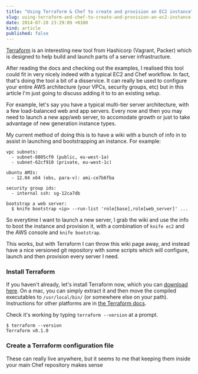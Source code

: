 ```yaml
---
title: "Using Terraform & Chef to create and provision an EC2 instance"
slug: using-terraform-and-chef-to-create-and-provision-an-ec2-instance
date: 2014-07-28 23:29:09 +0100
kind: article
published: false
---
```


[Terraform](http://www.terraform.io/) is an interesting new tool from Hashicorp (Vagrant, Packer) which is designed to help build and launch parts of a server infrastructure.

After reading the docs and checking out the examples, I realised this tool could fit in very nicely indeed with a typical EC2 and Chef workflow. In fact, that's doing the tool a bit of a disservice. It can really be used to configure your entire AWS architecture (your VPCs, security groups, etc) but in this article I'm just going to discuss adding it to to an existing setup.

For example, let's say you have a typical multi-tier server architecture, with a few load-balanced web and app servers. Every now and then you may need to launch a new app/web server, to accomodate growth or just to take advantage of new generation instance types.

My current method of doing this is to have a wiki with a bunch of info in to assist in launching and bootstrapping an instance. For example:

    vpc subnets:
      - subnet-8805cf0 (public, eu-west-1a)
      - subnet-62cf910 (private, eu-west-1c)

    ubuntu AMIs:
      - 12.04 x64 (ebs, para-v): ami-ce7b6fba

    security group ids:
      - internal ssh: sg-12ca7db

    bootstrap a web server:
      $ knife bootstrap <ip> --run-list 'role[base],role[web_server]' ...

So everytime I want to launch a new server, I grab the wiki and use the info to boot the instance and provision it, with a combination of `knife ec2` and the AWS console and `knife bootstrap`.

This works, but with Terraform I can throw this wiki page away, and instead have a nice versioned git repository with some scripts which will configure, launch and then provision every server I need.

<!-- more -->

### Install Terraform

If you haven't already, let's install Terraform now, which you can [download here](http://www.terraform.io/downloads.html). On a mac, you can simply extract it and then move the compiled executables to `/usr/local/bin/` (or somewhere else on your path). Instructions for other platforms are in [the Terraform docs](http://www.terraform.io/intro/getting-started/install.html).

Check it's working by typing `terraform --version` at a prompt.

    $ terraform --version
    Terraform v0.1.0

### Create a Terraform configuration file

These can really live anywhere, but it seems to me that keeping them inside your main Chef repository makes sense